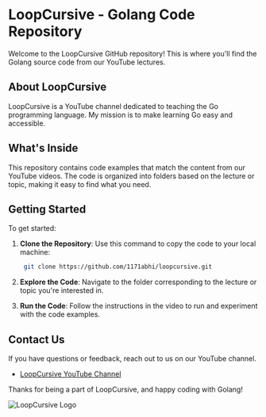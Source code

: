# LoopCursive - Golang Code Repository

Welcome to the LoopCursive GitHub repository! This is where you'll find the Golang source code from our YouTube lectures.

## About LoopCursive

LoopCursive is a YouTube channel dedicated to teaching the Go programming language. My mission is to make learning Go easy and accessible.

## What's Inside

This repository contains code examples that match the content from our YouTube videos. The code is organized into folders based on the lecture or topic, making it easy to find what you need.

## Getting Started

To get started:

1. **Clone the Repository**: Use this command to copy the code to your local machine:

    ```bash
     git clone https://github.com/1171abhi/loopcursive.git
    ```

2. **Explore the Code**: Navigate to the folder corresponding to the lecture or topic you're interested in.

3. **Run the Code**: Follow the instructions in the video to run and experiment with the code examples.

## Contact Us

If you have questions or feedback, reach out to us on our YouTube channel.

- [LoopCursive YouTube Channel](https://www.youtube.com/@LoopCursive)

Thanks for being a part of LoopCursive, and happy coding with Golang!

![LoopCursive Logo](loopcursive_logo.png)
